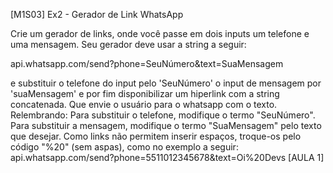 [M1S03] Ex2 - Gerador de Link WhatsApp

Crie um gerador de links, onde você passe em dois inputs um telefone e uma mensagem. Seu gerador deve usar a string a seguir:

api.whatsapp.com/send?phone=SeuNúmero&text=SuaMensagem

e substituir o telefone do input pelo 'SeuNúmero' o input de mensagem por 'suaMensagem' e por fim disponibilizar um hiperlink com a string concatenada. Que envie o usuário para o whatsapp com o texto.
Relembrando: Para substituir o telefone, modifique o termo "SeuNúmero". Para substituir a mensagem, modifique o termo "SuaMensagem" pelo texto que desejar. Como links não permitem inserir espaços, troque-os pelo código "%20" (sem aspas), como no exemplo a seguir: api.whatsapp.com/send?phone=5511012345678&text=Oi%20Devs
[AULA 1]